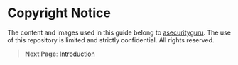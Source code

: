 # Copyright Notice
The content and images used in this guide belong to [asecurityguru](https://github.com/asecurityguru). The use of this repository is limited and strictly confidential. All rights reserved.


> **Next Page**: [Introduction](./Introduction.md)
